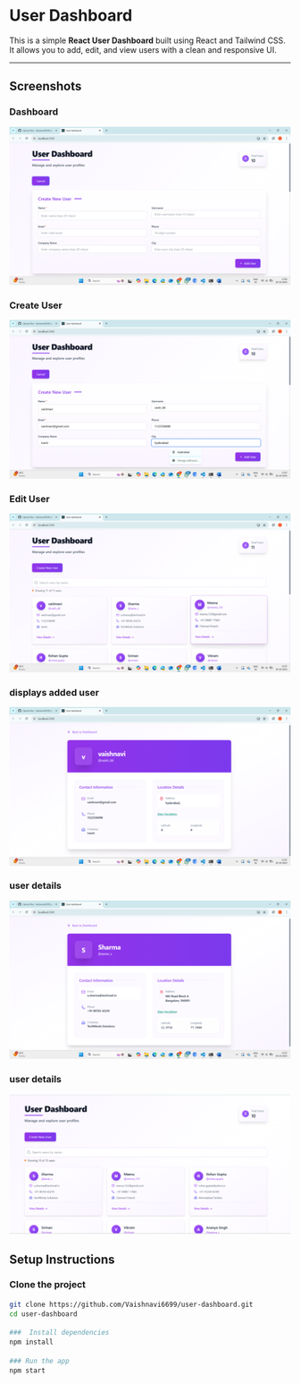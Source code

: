 # User Dashboard

This is a simple **React User Dashboard** built using React and Tailwind CSS.  
It allows you to add, edit, and view users with a clean and responsive UI.

---

##  Screenshots

### Dashboard
![Dashboard](https://github.com/Vaishnavi6699/user-dashboard/blob/main/Screenshot%20(12).png)

### Create User
![Create User](https://github.com/Vaishnavi6699/user-dashboard/blob/main/Screenshot%20(13).png)

### Edit User
![Edit User](https://github.com/Vaishnavi6699/user-dashboard/blob/main/Screenshot%20(14).png)

### displays added user
![Validation Error](https://github.com/Vaishnavi6699/user-dashboard/blob/main/Screenshot%20(15).png)

### user details
![Success](https://github.com/Vaishnavi6699/user-dashboard/blob/main/Screenshot%20(16).png)

### user details
![Full Dashboard](https://github.com/Vaishnavi6699/user-dashboard/blob/main/Screenshot%202025-10-20%20170459.png)


## Setup Instructions

###  Clone the project
```bash
git clone https://github.com/Vaishnavi6699/user-dashboard.git
cd user-dashboard

###  Install dependencies
npm install

### Run the app
npm start



